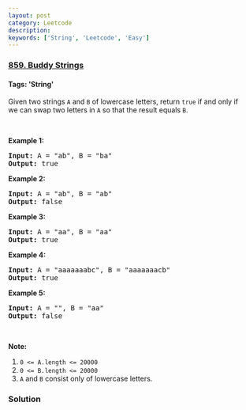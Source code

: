 ```yaml
---
layout: post
category: Leetcode
description: 
keywords: ['String', 'Leetcode', 'Easy']
---
```

### [859. Buddy Strings](https://leetcode.com/problems/buddy-strings)

#### Tags: 'String'

<div class="content__u3I1 question-content__JfgR"><div><p>Given two strings <code>A</code> and <code>B</code> of lowercase letters, return <code>true</code> if and only if we can swap two letters in <code>A</code> so that the result equals <code>B</code>.</p>
<p> </p>
<p><strong>Example 1:</strong></p>
<div>
<pre><strong>Input: </strong>A = <span id="example-input-1-1">"ab"</span>, B = <span id="example-input-1-2">"ba"</span>
<strong>Output: </strong><span id="example-output-1">true</span>
</pre>
<div>
<p><strong>Example 2:</strong></p>
<pre><strong>Input: </strong>A = <span id="example-input-2-1">"ab"</span>, B = <span id="example-input-2-2">"ab"</span>
<strong>Output: </strong><span id="example-output-2">false</span>
</pre>
<div>
<p><strong>Example 3:</strong></p>
<pre><strong>Input: </strong>A = <span id="example-input-3-1">"aa"</span>, B = <span id="example-input-3-2">"aa"</span>
<strong>Output: </strong><span id="example-output-3">true</span>
</pre>
<div>
<p><strong>Example 4:</strong></p>
<pre><strong>Input: </strong>A = <span id="example-input-4-1">"aaaaaaabc"</span>, B = <span id="example-input-4-2">"aaaaaaacb"</span>
<strong>Output: </strong><span id="example-output-4">true</span>
</pre>
<div>
<p><strong>Example 5:</strong></p>
<pre><strong>Input: </strong>A = <span id="example-input-5-1">""</span>, B = <span id="example-input-5-2">"aa"</span>
<strong>Output: </strong><span id="example-output-5">false</span>
</pre>
<p> </p>
<p><strong><span>Note:</span></strong></p>
<ol>
<li><code>0 &lt;= A.length &lt;= 20000</code></li>
<li><code>0 &lt;= B.length &lt;= 20000</code></li>
<li><code>A</code> and <code>B</code> consist only of lowercase letters.</li>
</ol>
</div>
</div>
</div>
</div>
</div>
</div></div>

### Solution
